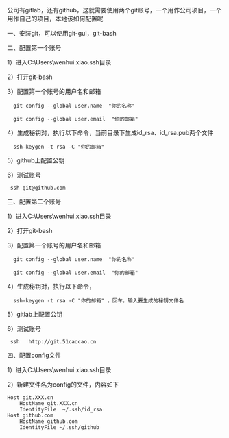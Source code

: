 公司有gitlab，还有github，这就需要使用两个git账号，一个用作公司项目，一个用作自己的项目，本地该如何配置呢

一、安装git，可以使用git-gui，git-bash

二、配置第一个账号

 1）进入C:\Users\wenhui.xiao\.ssh目录

 2）打开git-bash

 3）配置第一个账号的用户名和邮箱

      git config --global user.name  "你的名称"   

      git config --global user.email  "你的邮箱"   

 4）生成秘钥对，执行以下命令，当前目录下生成id_rsa、id_rsa.pub两个文件

      ssh-keygen -t rsa -C "你的邮箱" 

 5）github上配置公钥

 6）测试账号

     ssh git@github.com

三、配置第二个账号

 1）进入C:\Users\wenhui.xiao\.ssh目录

 2）打开git-bash

 3）配置第一个账号的用户名和邮箱

      git config --global user.name  "你的名称"   

      git config --global user.email  "你的邮箱"   

 4）生成秘钥对，执行以下命令，

      ssh-keygen -t rsa -C "你的邮箱" ，回车，输入要生成的秘钥文件名

 5）gitlab上配置公钥

 6）测试账号

     ssh   http://git.51caocao.cn

四、配置config文件

 1）进入C:\Users\wenhui.xiao\.ssh目录

 2）新建文件名为config的文件，内容如下

    Host git.XXX.cn
        HostName git.XXX.cn
        IdentityFile  ~/.ssh/id_rsa
    Host github.com
        HostName github.com
        IdentityFile ~/.ssh/github
